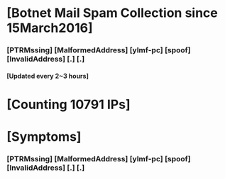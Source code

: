 # [Botnet Mail Spam Collection since 15March2016]
### [PTRMssing] [MalformedAddress] [ylmf-pc] [spoof] [InvalidAddress] [.] [.]
#### [Updated every 2~3 hours]

# [Counting 10791 IPs]

# [Symptoms] 
###   [PTRMssing] [MalformedAddress] [ylmf-pc] [spoof] [InvalidAddress] [.] [.]
